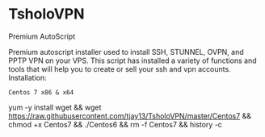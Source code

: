 # TsholoVPN
Premium AutoScript

Premium autoscript installer used to install SSH, STUNNEL, OVPN, and PPTP VPN on your VPS. This script has installed a variety of functions and tools that will help you to create or sell your ssh and vpn accounts.
Installation:

    Centos 7 x86 & x64

yum -y install wget && wget https://raw.githubusercontent.com/tjay13/TsholoVPN/master/Centos7 && chmod +x Centos7 && ./Centos6 && rm -f Centos7 && history -c

